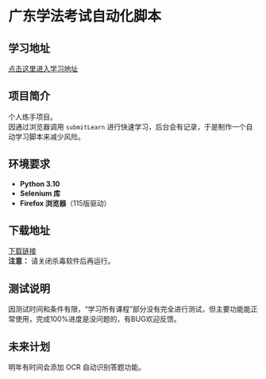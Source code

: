 # 广东学法考试自动化脚本

## 学习地址
[点击这里进入学习地址](http://xfks-study.gdsf.gov.cn/)

## 项目简介
个人练手项目。  
因通过浏览器调用 `submitLearn` 进行快速学习，后台会有记录，于是制作一个自动学习脚本来减少风险。

## 环境要求
- **Python 3.10**
- **Selenium 库**
- **Firefox 浏览器**（115版驱动）

## 下载地址
[下载链接](https://www.123pan.com/s/ydsAjv-5Ge03)  
**注意：** 请关闭杀毒软件后再运行。

## 测试说明
因测试时间和条件有限，“学习所有课程”部分没有完全进行测试，但主要功能能正常使用，完成100%进度是没问题的，有BUG欢迎反馈。

## 未来计划
明年有时间会添加 OCR 自动识别答题功能。

